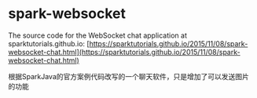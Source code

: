 # spark-websocket
The source code for the WebSocket chat application at sparktutorials.github.io: [https://sparktutorials.github.io/2015/11/08/spark-websocket-chat.html](https://sparktutorials.github.io/2015/11/08/spark-websocket-chat.html)

根据SparkJava的官方案例代码改写的一个聊天软件，只是增加了可以发送图片的功能
